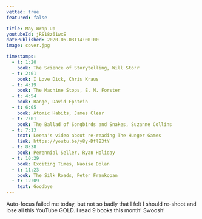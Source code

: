 ```yaml
---
vetted: true
featured: false

title: May Wrap-Up
youtubeId: jRS18z61wxE
datePublished: 2020-06-03T14:00:00
image: cover.jpg

timestamps:
  - t: 1:20
    book: The Science of Storytelling, Will Storr
  - t: 2:01
    book: I Love Dick, Chris Kraus
  - t: 4:19
    book: The Machine Stops, E. M. Forster
  - t: 4:54
    book: Range, David Epstein
  - t: 6:05
    book: Atomic Habits, James Clear
  - t: 7:01
    book: The Ballad of Songbirds and Snakes, Suzanne Collins
  - t: 7:13
    text: Leena's video about re-reading The Hunger Games
    link: https://youtu.be/y8y-DflB3tY
  - t: 8:38
    book: Perennial Seller, Ryan Holiday
  - t: 10:29
    book: Exciting Times, Naoise Dolan
  - t: 11:23
    book: The Silk Roads, Peter Frankopan
  - t: 12:09
    text: Goodbye
---
```


Auto-focus failed me today, but not so badly that I felt I should re-shoot and lose all this YouTube GOLD. I read 9 books this month! Swoosh!
